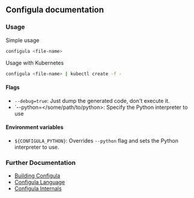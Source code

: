 ## Configula documentation

### Usage
Simple usage

```sh
configula <file-name>
```

Usage with Kubernetes
```sh
configula <file-name> | kubectl create -f -
```

#### Flags
* `--debug=true`: Just dump the generated code, don't execute it.
* `--python=</some/path/to/python>: Specify the Python interpreter to use

#### Environment variables
* `${CONFIGULA_PYTHON}`: Overrides `--python` flag and sets the Python interpreter to use.

### Further Documentation
* [Building Configula](building.md)
* [Configula Language](language.md)
* [Configula Internals](internals.md)
